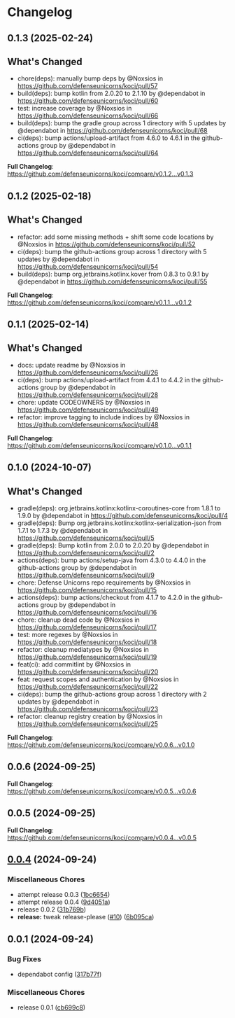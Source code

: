 # Changelog

## 0.1.3 (2025-02-24)

## What's Changed
* chore(deps): manually bump deps by @Noxsios in https://github.com/defenseunicorns/koci/pull/57
* build(deps): bump kotlin from 2.0.20 to 2.1.10 by @dependabot in https://github.com/defenseunicorns/koci/pull/60
* test: increase coverage by @Noxsios in https://github.com/defenseunicorns/koci/pull/66
* build(deps): bump the gradle group across 1 directory with 5 updates by @dependabot in https://github.com/defenseunicorns/koci/pull/68
* ci(deps): bump actions/upload-artifact from 4.6.0 to 4.6.1 in the github-actions group by @dependabot in https://github.com/defenseunicorns/koci/pull/64


**Full Changelog**: https://github.com/defenseunicorns/koci/compare/v0.1.2...v0.1.3

## 0.1.2 (2025-02-18)

## What's Changed
* refactor: add some missing methods + shift some code locations by @Noxsios in https://github.com/defenseunicorns/koci/pull/52
* ci(deps): bump the github-actions group across 1 directory with 5 updates by @dependabot in https://github.com/defenseunicorns/koci/pull/54
* build(deps): bump org.jetbrains.kotlinx.kover from 0.8.3 to 0.9.1 by @dependabot in https://github.com/defenseunicorns/koci/pull/55


**Full Changelog**: https://github.com/defenseunicorns/koci/compare/v0.1.1...v0.1.2

## 0.1.1 (2025-02-14)

## What's Changed
* docs: update readme by @Noxsios in https://github.com/defenseunicorns/koci/pull/26
* ci(deps): bump actions/upload-artifact from 4.4.1 to 4.4.2 in the github-actions group by @dependabot in https://github.com/defenseunicorns/koci/pull/28
* chore: update CODEOWNERS by @Noxsios in https://github.com/defenseunicorns/koci/pull/49
* refactor: improve tagging to include indices by @Noxsios in https://github.com/defenseunicorns/koci/pull/48


**Full Changelog**: https://github.com/defenseunicorns/koci/compare/v0.1.0...v0.1.1

## 0.1.0 (2024-10-07)

## What's Changed
* gradle(deps): org.jetbrains.kotlinx:kotlinx-coroutines-core from 1.8.1 to 1.9.0 by @dependabot in https://github.com/defenseunicorns/koci/pull/4
* gradle(deps): Bump org.jetbrains.kotlinx:kotlinx-serialization-json from 1.7.1 to 1.7.3 by @dependabot in https://github.com/defenseunicorns/koci/pull/5
* gradle(deps): Bump kotlin from 2.0.0 to 2.0.20 by @dependabot in https://github.com/defenseunicorns/koci/pull/2
* actions(deps): bump actions/setup-java from 4.3.0 to 4.4.0 in the github-actions group by @dependabot in https://github.com/defenseunicorns/koci/pull/9
* chore: Defense Unicorns repo requirements by @Noxsios in https://github.com/defenseunicorns/koci/pull/15
* actions(deps): bump actions/checkout from 4.1.7 to 4.2.0 in the github-actions group by @dependabot in https://github.com/defenseunicorns/koci/pull/16
* chore: cleanup dead code by @Noxsios in https://github.com/defenseunicorns/koci/pull/17
* test: more regexes by @Noxsios in https://github.com/defenseunicorns/koci/pull/18
* refactor: cleanup mediatypes by @Noxsios in https://github.com/defenseunicorns/koci/pull/19
* feat(ci): add commitlint by @Noxsios in https://github.com/defenseunicorns/koci/pull/20
* feat: request scopes and authentication by @Noxsios in https://github.com/defenseunicorns/koci/pull/22
* ci(deps): bump the github-actions group across 1 directory with 2 updates by @dependabot in https://github.com/defenseunicorns/koci/pull/23
* refactor: cleanup registry creation by @Noxsios in https://github.com/defenseunicorns/koci/pull/25


**Full Changelog**: https://github.com/defenseunicorns/koci/compare/v0.0.6...v0.1.0

## 0.0.6 (2024-09-25)

**Full Changelog**: https://github.com/defenseunicorns/koci/compare/v0.0.5...v0.0.6

## 0.0.5 (2024-09-25)

**Full Changelog**: https://github.com/defenseunicorns/koci/compare/v0.0.4...v0.0.5

## [0.0.4](https://github.com/defenseunicorns/koci/compare/v0.0.1...v0.0.4) (2024-09-24)


### Miscellaneous Chores

* attempt release 0.0.3 ([1bc6654](https://github.com/defenseunicorns/koci/commit/1bc66540aca57cfc167278dfee253089395fe098))
* attempt release 0.0.4 ([9d4051a](https://github.com/defenseunicorns/koci/commit/9d4051ab74a4b593e6181b9f3000784ee13304b7))
* release 0.0.2 ([31b769b](https://github.com/defenseunicorns/koci/commit/31b769bd2dcf857c0f9e528c7cd2b684710a2948))
* **release:** tweak release-please ([#10](https://github.com/defenseunicorns/koci/issues/10)) ([6b095ca](https://github.com/defenseunicorns/koci/commit/6b095ca9a48e56e4d7ddf632e3f59b41b6936bd3))

## 0.0.1 (2024-09-24)


### Bug Fixes

* dependabot config ([317b77f](https://github.com/defenseunicorns/koci/commit/317b77f25db1d1337949a6c269e695ca345a9e55))


### Miscellaneous Chores

* release 0.0.1 ([cb699c8](https://github.com/defenseunicorns/koci/commit/cb699c85acc2c662cbf224baa4ac2cc217ac51db))
